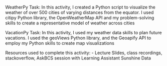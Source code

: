 WeatherPy Task: In this activity, I created a Python script to visualize the weather of over 500 cities of varying distances from the equator. I used citipy Python library, the OpenWeatherMap API and my problem-solving skills to create a representative model of weather across cities

VacationPy Task: In this activity, I used my weather data skills to plan future vacations. I used the geoViews Python library, and the Geoapify API to employ my Python skills to create map visualizations

Resources used to complete this activity:
    - Lecture Slides, class recordings, stackoverflow, AskBCS session with Learning Assistant Sunshine Data